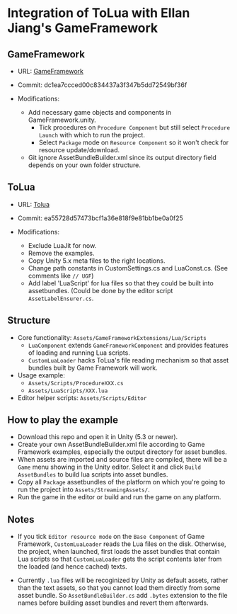 # Integration of ToLua with Ellan Jiang's GameFramework

## GameFramework

- URL: [GameFramework](https://github.com/GameFramework/GameFramework) 

- Commit: dc1ea7ccced00c834437a3f347b5dd72549bf36f

- Modifications:
  - Add necessary game objects and components in GameFramework.unity.
    - Tick procedures on `Procedure Component` but still select `Procedure Launch` with which to run the project.
    - Select `Package` mode on `Resource Component` so it won't check for resource update/download.
  - Git ignore AssetBundleBuilder.xml since its output directory field depends on your own folder structure.

## ToLua

- URL: [Tolua](https://github.com/topameng/tolua)

- Commit: ea55728d57473bcf1a36e818f9e81bb1be0a0f25

- Modifications:
  - Exclude LuaJit for now.
  - Remove the examples.
  - Copy Unity 5.x meta files to the right locations.
  - Change path constants in CustomSettings.cs and LuaConst.cs. (See comments like `// UGF`)
  - Add label 'LuaScript' for lua files so that they could be built into assetbundles. (Could be done by the editor script `AssetLabelEnsurer.cs`.

## Structure

- Core functionality: `Assets/GameFrameworkExtensions/Lua/Scripts`
  - `LuaComponent` extends `GameFrameworkComponent` and provides features of loading and running Lua scripts.
  - `CustomLuaLoader` hacks ToLua's file reading mechanism so that asset bundles built by Game Framework will work.
- Usage example:
  - `Assets/Scripts/ProcedureXXX.cs`
  - `Assets/LuaScripts/XXX.lua`
- Editor helper scripts: `Assets/Scripts/Editor`

## How to play the example

- Download this repo and open it in Unity (5.3 or newer).
- Create your own AssetBundleBuilder.xml file according to Game Framework examples, especially the output directory for asset bundles.
- When assets are imported and source files are compiled, there will be a `Game` menu showing in the Unity editor. Select it and click `Build AssetBundles` to build lua scripts into asset bundles.
- Copy all `Package` assetbundles of the platform on which you're going to run the project into `Assets/StreamingAssets/`.
- Run the game in the editor or build and run the game on any platform.

## Notes

- If you tick `Editor resource mode` on the `Base Component` of Game Framework, `CustomLuaLoader` reads the Lua files on the disk. Otherwise, the project, when launched, first loads the asset bundles that contain Lua scripts so that `CustomLuaLoader` gets the script contents later from the loaded (and hence cached) texts.

- Currently `.lua` files will be recoginized by Unity as default assets, rather than the text assets, so that you cannot load them directly from some asset bundle. So `AssetBundleBuilder.cs` add `.bytes` extension to the file names before building asset bundles and revert them afterwards.
